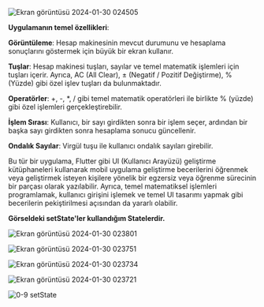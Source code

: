 
![Ekran görüntüsü 2024-01-30 024505](https://github.com/Topkir/Calculator/assets/63725705/71fb8539-0ffa-4846-a8cf-4d784d1621c6)

**Uygulamanın temel özellikleri**:

**Görüntüleme**: Hesap makinesinin mevcut durumunu ve hesaplama sonuçlarını göstermek için büyük bir ekran kullanır.

**Tuşlar**: Hesap makinesi tuşları, sayılar ve temel matematik işlemleri için tuşları içerir. Ayrıca, AC (All Clear), ± (Negatif / Pozitif Değiştirme), % (Yüzde) gibi özel işlev tuşları da bulunmaktadır.

**Operatörler**: +, -, *, / gibi temel matematik operatörleri ile birlikte % (yüzde) gibi özel işlemleri gerçekleştirebilir.

**İşlem Sırası**: Kullanıcı, bir sayı girdikten sonra bir işlem seçer, ardından bir başka sayı girdikten sonra hesaplama sonucu güncellenir.

**Ondalık Sayılar**: Virgül tuşu ile kullanıcı ondalık sayıları girebilir.

Bu tür bir uygulama, Flutter gibi UI (Kullanıcı Arayüzü) geliştirme kütüphaneleri kullanarak mobil uygulama geliştirme becerilerini öğrenmek 
veya geliştirmek isteyen kişilere yönelik bir egzersiz veya öğrenme sürecinin bir parçası olarak yazılabilir.
Ayrıca, temel matematiksel işlemleri programlamak, kullanıcı girişini işlemek ve temel UI tasarımı yapmak gibi becerilerin pekiştirilmesi açısından da yararlı olabilir.

**Görseldeki setState'ler kullandığım Statelerdir.**

![Ekran görüntüsü 2024-01-30 023801](https://github.com/Topkir/Calculator/assets/63725705/c7953f00-7264-432b-a54a-b763d8c99b7a)

![Ekran görüntüsü 2024-01-30 023751](https://github.com/Topkir/Calculator/assets/63725705/5526f0d7-f920-4575-85ae-fca834c47129)

![Ekran görüntüsü 2024-01-30 023734](https://github.com/Topkir/Calculator/assets/63725705/5b24bed3-025a-4adc-82b1-0c8705d2c8a4)

![Ekran görüntüsü 2024-01-30 023721](https://github.com/Topkir/Calculator/assets/63725705/5698623c-deb5-4339-976c-0f23d8db6651)

![0-9 setState](https://github.com/Topkir/Calculator/assets/63725705/a585fd3b-833d-48a1-a57f-8c687208b605)




